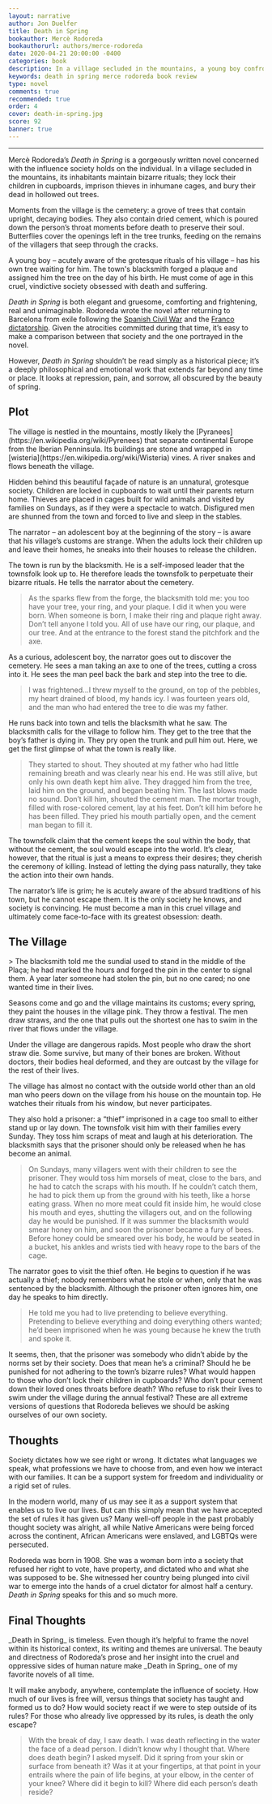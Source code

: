 ```yaml
---
layout: narrative
author: Jon Duelfer
title: Death in Spring
bookauthor: Mercè Rodoreda
bookauthorurl: authors/merce-rodoreda
date: 2020-04-21 20:00:00 -0400
categories: book
description: In a village secluded in the mountains, a young boy confronts the bizarre rituals of his society. He is aware of its cruelty and obsession with suffering, but it is all he has, and will, ever know.
keywords: death in spring merce rodoreda book review
type: novel
comments: true
recommended: true
order: 4
cover: death-in-spring.jpg
score: 92
banner: true
---
```

<hr/>

Mercè Rodoreda’s _Death in Spring_ is a gorgeously written novel concerned with the influence society holds on the individual. In a village secluded in the mountains, its inhabitants maintain bizarre rituals; they lock their children in cupboards, imprison thieves in inhumane cages, and bury their dead in hollowed out trees.

Moments from the village is the cemetery: a grove of trees that contain upright, decaying bodies. They also contain dried cement, which is poured down the person’s throat moments before death to preserve their soul. Butterflies cover the openings left in the tree trunks, feeding on the remains of the villagers that seep through the cracks.

A young boy – acutely aware of the grotesque rituals of his village – has his own tree waiting for him. The town's blacksmith forged a plaque and assigned him the tree on the day of his birth. He must come of age in this cruel, vindictive society obsessed with death and suffering.

_Death in Spring_ is both elegant and gruesome, comforting and frightening, real and unimaginable. Rodoreda wrote the novel after returning to Barcelona from exile following the [Spanish Civil War](https://en.wikipedia.org/wiki/Spanish_Civil_War) and the [Franco dictatorship](https://en.wikipedia.org/wiki/Francoist_Spain). Given the atrocities committed during that time, it’s easy to make a comparison between that society and the one portrayed in the novel.

However, _Death in Spring_ shouldn’t be read simply as a historical piece; it’s a deeply philosophical and emotional work that extends far beyond any time or place. It looks at repression, pain, and sorrow, all obscured by the beauty of spring.

<h2><strong>Plot</strong></h2>
The village is nestled in the mountains, mostly likely the [Pyranees](https://en.wikipedia.org/wiki/Pyrenees) that separate continental Europe from the Iberian Penninsula. Its buildings are stone and wrapped in [wisteria](https://en.wikipedia.org/wiki/Wisteria) vines. A river snakes and flows beneath the village.

Hidden behind this beautiful façade of nature is an unnatural, grotesque society. Children are locked in cupboards to wait until their parents return home. Thieves are placed in cages built for wild animals and visited by families on Sundays, as if they were a spectacle to watch. Disfigured men are shunned from the town and forced to live and sleep in the stables.

The narrator – an adolescent boy at the beginning of the story – is aware that his village’s customs are strange. When the adults lock their children up and leave their homes, he sneaks into their houses to release the children.

The town is run by the blacksmith. He is a self-imposed leader that the townsfolk look up to. He therefore leads the townsfolk to perpetuate their bizarre rituals. He tells the narrator about the cemetery.
> As the sparks flew from the forge, the blacksmith told me: you too have your tree, your ring, and your plaque. I did it when you were born. When someone is born, I make their ring and plaque right away. Don’t tell anyone I told you. All of use have our ring, our plaque, and our tree. And at the entrance to the forest stand the pitchfork and the axe.

As a curious, adolescent boy, the narrator goes out to discover the cemetery. He sees a man taking an axe to one of the trees, cutting a cross into it. He sees the man peel back the bark and step into the tree to die.
> I was frightened...I threw myself to the ground, on top of the pebbles, my heart drained of blood, my hands icy. I was fourteen years old, and the man who had entered the tree to die was my father.

He runs back into town and tells the blacksmith what he saw. The blacksmith calls for the village to follow him. They get to the tree that the boy’s father is dying in. They pry open the trunk and pull him out. Here, we get the first glimpse of what the town is really like.
> They started to shout. They shouted at my father who had little remaining breath and was clearly near his end. He was still alive, but only his own death kept him alive. They dragged him from the tree, laid him on the ground, and began beating him. The last blows made no sound. Don’t kill him, shouted the cement man. The mortar trough, filled with rose-colored cement, lay at his feet. Don’t kill him before he has been filled. They pried his mouth partially open, and the cement man began to fill it.

The townsfolk claim that the cement keeps the soul within the body, that without the cement, the soul would escape into the world. It’s clear, however, that the ritual is just a means to express their desires; they cherish the ceremony of killing. Instead of letting the dying pass naturally, they take the action into their own hands.

The narrator’s life is grim; he is acutely aware of the absurd traditions of his town, but he cannot escape them. It is the only society he knows, and society is convincing. He must become a man in this cruel village and ultimately come face-to-face with its greatest obsession: death.

<h2><strong>The Village</strong></h2>
> The blacksmith told me the sundial used to stand in the middle of the Plaça; he had marked the hours and forged the pin in the center to signal them. A year later someone had stolen the pin, but no one cared; no one wanted time in their lives.

Seasons come and go and the village maintains its customs; every spring, they paint the houses in the village pink. They throw a festival. The men draw straws, and the one that pulls out the shortest one has to swim in the river that flows under the village.

Under the village are dangerous rapids. Most people who draw the short straw die. Some survive, but many of their bones are broken. Without doctors, their bodies heal deformed, and they are outcast by the village for the rest of their lives.

The village has almost no contact with the outside world other than an old man who peers down on the village from his house on the mountain top. He watches their rituals from his window, but never participates.

They also hold a prisoner: a “thief” imprisoned in a cage too small to either stand up or lay down. The townsfolk visit him with their families every Sunday. They toss him scraps of meat and laugh at his deterioration. The blacksmith says that the prisoner should only be released when he has become an animal.
> On Sundays, many villagers went with their children to see the prisoner. They would toss him morsels of meat, close to the bars, and he had to catch the scraps with his mouth. If he couldn’t catch them, he had to pick them up from the ground with his teeth, like a horse eating grass. When no more meat could fit inside him, he would close his mouth and eyes, shutting the villagers out, and on the following day he would be punished. If it was summer the blacksmith would smear honey on him, and soon the prisoner became a fury of bees. Before honey could be smeared over his body, he would be seated in a bucket, his ankles and wrists tied with heavy rope to the bars of the cage.

The narrator goes to visit the thief often. He begins to question if he was actually a thief; nobody remembers what he stole or when, only that he was sentenced by the blacksmith. Although the prisoner often ignores him, one day he speaks to him directly.
> He told me you had to live pretending to believe everything. Pretending to believe everything and doing everything others wanted; he’d been imprisoned when he was young because he knew the truth and spoke it.

It seems, then, that the prisoner was somebody who didn’t abide by the norms set by their society. Does that mean he’s a criminal? Should he be punished for not adhering to the town’s bizarre rules?
What would happen to those who don’t lock their children in cupboards? Who don’t pour cement down their loved ones throats before death? Who refuse to risk their lives to swim under the village during the annual festival? These are all extreme versions of questions that Rodoreda believes we should be asking ourselves of our own society.

<h2><strong>Thoughts</strong></h2>
Society dictates how we see right or wrong. It dictates what languages we speak, what professions we have to choose from, and even how we interact with our families. It can be a support system for freedom and individuality or a rigid set of rules.

In the modern world, many of us may see it as a support system that enables us to live our lives. But can this simply mean that we have accepted the set of rules it has given us? Many well-off people in the past probably thought society was alright, all while Native Americans were being forced across the continent, African Americans were enslaved, and LGBTQs were persecuted.

Rodoreda was born in 1908. She was a woman born into a society that refused her right to vote, have property, and dictated who and what she was supposed to be. She witnessed her country being plunged into civil war to emerge into the hands of a cruel dictator for almost half a century. _Death in Spring_ speaks for this and so much more.

<h2><strong>Final Thoughts</strong></h2>
_Death in Spring_ is timeless. Even though it’s helpful to frame the novel within its historical context, its writing and themes are universal. The beauty and directness of Rodoreda’s prose and her insight into the cruel and oppressive sides of human nature make _Death in Spring_ one of my favorite novels of all time.

It will make anybody, anywhere, contemplate the influence of society. How much of our lives is free will, versus things that society has taught and formed us to do? How would society react if we were to step outside of its rules? For those who already live oppressed by its rules, is death the only escape?
> With the break of day, I saw death. I was death reflecting in the water the face of a dead person. I didn’t know why I thought that. Where does death begin? I asked myself. Did it spring from your skin or surface from beneath it? Was it at your fingertips, at that point in your entrails where the pain of life begins, at your elbow, in the center of your knee? Where did it begin to kill? Where did each person’s death reside?
